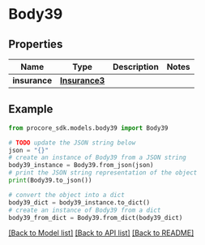 # Body39


## Properties

Name | Type | Description | Notes
------------ | ------------- | ------------- | -------------
**insurance** | [**Insurance3**](Insurance3.md) |  | 

## Example

```python
from procore_sdk.models.body39 import Body39

# TODO update the JSON string below
json = "{}"
# create an instance of Body39 from a JSON string
body39_instance = Body39.from_json(json)
# print the JSON string representation of the object
print(Body39.to_json())

# convert the object into a dict
body39_dict = body39_instance.to_dict()
# create an instance of Body39 from a dict
body39_from_dict = Body39.from_dict(body39_dict)
```
[[Back to Model list]](../README.md#documentation-for-models) [[Back to API list]](../README.md#documentation-for-api-endpoints) [[Back to README]](../README.md)



